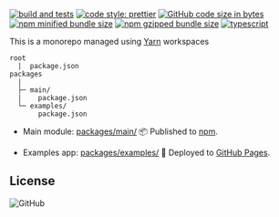 [![build and tests](https://github.com/amir0ff/reactjs-use-form/actions/workflows/ubuntu_node.yml/badge.svg)](https://github.com/amir0ff/reactjs-use-form/actions/workflows/ubuntu_node.yml)
[![code style: prettier](https://img.shields.io/badge/code_style-prettier-ff69b4.svg)](https://github.com/prettier/prettier)
[![GitHub code size in bytes](https://img.shields.io/github/languages/code-size/amir0ff/reactjs-use-form?label=repo%20size)](https://bundlephobia.com/package/reactjs-use-form)
[![npm minified bundle size](https://img.shields.io/bundlephobia/min/reactjs-use-form?label=minified)](https://bundlephobia.com/package/reactjs-use-form)
[![npm gzipped bundle size](https://img.shields.io/bundlephobia/minzip/reactjs-use-form?label=gzipped)](https://bundlephobia.com/package/reactjs-use-form)
[![typescript](https://img.shields.io/npm/types/reactjs-use-form?label=with)](https://github.com/amir0ff/reactjs-use-form/blob/main/docs/definitions.md)

This is a monorepo managed using [Yarn](https://github.com/yarnpkg/yarn) workspaces

```
root
  |  package.json
packages
  |
  ├─ main/
  |    package.json
  └─ examples/
       package.json
```
* Main module: [packages/main/](https://github.com/amir0ff/reactjs-use-form/tree/main/packages/main) 📦 Published to [npm](https://www.npmjs.com/package/reactjs-use-form).

* Examples app: [packages/examples/](https://github.com/amir0ff/reactjs-use-form/tree/main/packages/examples) 🚀 Deployed to [GitHub Pages](https://amir0ff.github.io/reactjs-use-form).

## License

![GitHub](https://img.shields.io/github/license/amir0ff/reactjs-use-form?color=blue)
